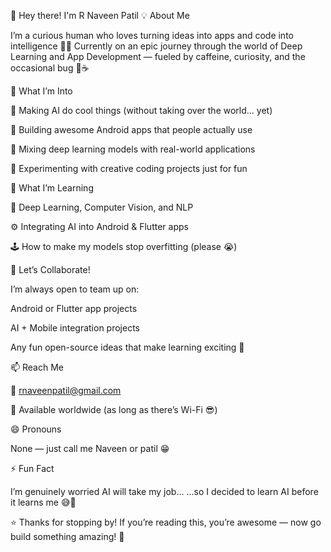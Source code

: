 👋 Hey there! I'm R Naveen Patil
💡 About Me

I’m a curious human who loves turning ideas into apps and code into intelligence 🧠📱
Currently on an epic journey through the world of Deep Learning and App Development — fueled by caffeine, curiosity, and the occasional bug 🐛☕

👀 What I’m Into

🤖 Making AI do cool things (without taking over the world… yet)

📱 Building awesome Android apps that people actually use

💬 Mixing deep learning models with real-world applications

🧩 Experimenting with creative coding projects just for fun

🌱 What I’m Learning

🧠 Deep Learning, Computer Vision, and NLP

⚙️ Integrating AI into Android & Flutter apps

🕹️ How to make my models stop overfitting (please 😭)

💞️ Let’s Collaborate!

I’m always open to team up on:

Android or Flutter app projects

AI + Mobile integration projects

Any fun open-source ideas that make learning exciting 🚀

📫 Reach Me

📧 rnaveenpatil@gmail.com

📍 Available worldwide (as long as there’s Wi-Fi 😎)

😄 Pronouns

None — just call me Naveen or patil 😁

⚡ Fun Fact

I’m genuinely worried AI will take my job...
...so I decided to learn AI before it learns me 😅🤖

⭐ Thanks for stopping by! If you’re reading this, you’re awesome — now go build something amazing! 💪
